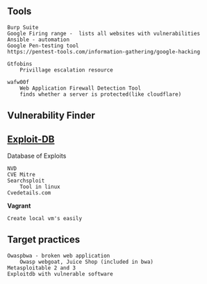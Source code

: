 ## **Tools**
	Burp Suite
	Google Firing range -  lists all websites with vulnerabilities
	Ansible - automation
	Google Pen-testing tool
	https://pentest-tools.com/information-gathering/google-hacking
	
	Gtfobins
		Privillage escalation resource

	wafw00f
		Web Application Firewall Detection Tool
		finds whether a server is protected(like cloudflare)

## **Vulnerability Finder**
## [Exploit-DB](https://www.exploit-db.com/)
Database of Exploits

	NVD
	CVE Mitre
	Searchsploit
		Tool in linux
	Cvedetails.com

**Vagrant**

	Create local vm's easily
	
## **Target practices**
	Owaspbwa - broken web application
		Owasp webgoat, Juice Shop (included in bwa)
	Metasploitable 2 and 3
	Exploitdb with vulnerable software